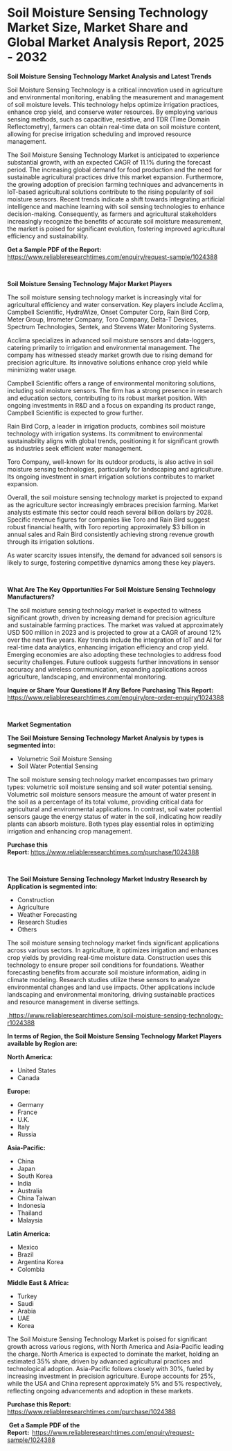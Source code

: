 <p><h1>Soil Moisture Sensing Technology Market Size, Market Share and Global Market Analysis Report, 2025 - 2032</h1></p><p><strong>Soil Moisture Sensing Technology Market Analysis and Latest Trends</strong></p>
<p><p>Soil Moisture Sensing Technology is a critical innovation used in agriculture and environmental monitoring, enabling the measurement and management of soil moisture levels. This technology helps optimize irrigation practices, enhance crop yield, and conserve water resources. By employing various sensing methods, such as capacitive, resistive, and TDR (Time Domain Reflectometry), farmers can obtain real-time data on soil moisture content, allowing for precise irrigation scheduling and improved resource management.</p><p>The Soil Moisture Sensing Technology Market is anticipated to experience substantial growth, with an expected CAGR of 11.1% during the forecast period. The increasing global demand for food production and the need for sustainable agricultural practices drive this market expansion. Furthermore, the growing adoption of precision farming techniques and advancements in IoT-based agricultural solutions contribute to the rising popularity of soil moisture sensors. Recent trends indicate a shift towards integrating artificial intelligence and machine learning with soil sensing technologies to enhance decision-making. Consequently, as farmers and agricultural stakeholders increasingly recognize the benefits of accurate soil moisture measurement, the market is poised for significant evolution, fostering improved agricultural efficiency and sustainability.</p></p>
<p><strong>Get a Sample PDF of the Report:&nbsp;</strong> <a href="https://www.reliableresearchtimes.com/enquiry/request-sample/1024388?utm_campaign=3171&utm_medium=2&utm_source=Github&utm_content=ia&utm_term=18042025&utm_id=soil-moisture-sensing-technology">https://www.reliableresearchtimes.com/enquiry/request-sample/1024388</a></p>
<p>&nbsp;</p>
<p><strong>Soil Moisture Sensing Technology Major Market Players</strong></p>
<p><p>The soil moisture sensing technology market is increasingly vital for agricultural efficiency and water conservation. Key players include Acclima, Campbell Scientific, HydraWize, Onset Computer Corp, Rain Bird Corp, Meter Group, Irrometer Company, Toro Company, Delta-T Devices, Spectrum Technologies, Sentek, and Stevens Water Monitoring Systems.</p><p>Acclima specializes in advanced soil moisture sensors and data-loggers, catering primarily to irrigation and environmental management. The company has witnessed steady market growth due to rising demand for precision agriculture. Its innovative solutions enhance crop yield while minimizing water usage.</p><p>Campbell Scientific offers a range of environmental monitoring solutions, including soil moisture sensors. The firm has a strong presence in research and education sectors, contributing to its robust market position. With ongoing investments in R&D and a focus on expanding its product range, Campbell Scientific is expected to grow further.</p><p>Rain Bird Corp, a leader in irrigation products, combines soil moisture technology with irrigation systems. Its commitment to environmental sustainability aligns with global trends, positioning it for significant growth as industries seek efficient water management.</p><p>Toro Company, well-known for its outdoor products, is also active in soil moisture sensing technologies, particularly for landscaping and agriculture. Its ongoing investment in smart irrigation solutions contributes to market expansion.</p><p>Overall, the soil moisture sensing technology market is projected to expand as the agriculture sector increasingly embraces precision farming. Market analysts estimate this sector could reach several billion dollars by 2028. Specific revenue figures for companies like Toro and Rain Bird suggest robust financial health, with Toro reporting approximately $3 billion in annual sales and Rain Bird consistently achieving strong revenue growth through its irrigation solutions. </p><p>As water scarcity issues intensify, the demand for advanced soil sensors is likely to surge, fostering competitive dynamics among these key players.</p></p>
<p>&nbsp;</p>
<p><strong>What Are The Key Opportunities For Soil Moisture Sensing Technology Manufacturers?</strong></p>
<p><p>The soil moisture sensing technology market is expected to witness significant growth, driven by increasing demand for precision agriculture and sustainable farming practices. The market was valued at approximately USD 500 million in 2023 and is projected to grow at a CAGR of around 12% over the next five years. Key trends include the integration of IoT and AI for real-time data analytics, enhancing irrigation efficiency and crop yield. Emerging economies are also adopting these technologies to address food security challenges. Future outlook suggests further innovations in sensor accuracy and wireless communication, expanding applications across agriculture, landscaping, and environmental monitoring.</p></p>
<p><strong>Inquire or Share Your Questions If Any Before Purchasing This Report:</strong> <a href="https://www.reliableresearchtimes.com/enquiry/pre-order-enquiry/1024388?utm_campaign=3171&utm_medium=2&utm_source=Github&utm_content=ia&utm_term=18042025&utm_id=soil-moisture-sensing-technology">https://www.reliableresearchtimes.com/enquiry/pre-order-enquiry/1024388</a></p>
<p>&nbsp;</p>
<p><strong>Market Segmentation</strong></p>
<p><strong>The Soil Moisture Sensing Technology Market Analysis by types is segmented into:</strong></p>
<p><ul><li>Volumetric Soil Moisture Sensing</li><li>Soil Water Potential Sensing</li></ul></p>
<p><p>The soil moisture sensing technology market encompasses two primary types: volumetric soil moisture sensing and soil water potential sensing. Volumetric soil moisture sensors measure the amount of water present in the soil as a percentage of its total volume, providing critical data for agricultural and environmental applications. In contrast, soil water potential sensors gauge the energy status of water in the soil, indicating how readily plants can absorb moisture. Both types play essential roles in optimizing irrigation and enhancing crop management.</p></p>
<p><strong>Purchase this Report:&nbsp;</strong><a href="https://www.reliableresearchtimes.com/purchase/1024388?utm_campaign=3171&utm_medium=2&utm_source=Github&utm_content=ia&utm_term=18042025&utm_id=soil-moisture-sensing-technology">https://www.reliableresearchtimes.com/purchase/1024388</a></p>
<p>&nbsp;</p>
<p><strong>The Soil Moisture Sensing Technology Market Industry Research by Application is segmented into:</strong></p>
<p><ul><li>Construction</li><li>Agriculture</li><li>Weather Forecasting</li><li>Research Studies</li><li>Others</li></ul></p>
<p><p>The soil moisture sensing technology market finds significant applications across various sectors. In agriculture, it optimizes irrigation and enhances crop yields by providing real-time moisture data. Construction uses this technology to ensure proper soil conditions for foundations. Weather forecasting benefits from accurate soil moisture information, aiding in climate modeling. Research studies utilize these sensors to analyze environmental changes and land use impacts. Other applications include landscaping and environmental monitoring, driving sustainable practices and resource management in diverse settings.</p></p>
<p><a href="https://www.reliableresearchtimes.com/soil-moisture-sensing-technology-r1024388?utm_campaign=3171&utm_medium=2&utm_source=Github&utm_content=ia&utm_term=18042025&utm_id=soil-moisture-sensing-technology">&nbsp;https://www.reliableresearchtimes.com/soil-moisture-sensing-technology-r1024388</a></p>
<p><strong>In terms of Region, the Soil Moisture Sensing Technology Market Players available by Region are:</strong></p>
<p>
    <p> <strong> North America: </strong>
        <ul>
            <li>United States</li>
            <li>Canada</li>
        </ul>
        </p> 
    <p> <strong> Europe: </strong>
        <ul>
            <li>Germany</li>
            <li>France</li>
            <li>U.K.</li>
            <li>Italy</li>
            <li>Russia</li>
        </ul>
        </p> 
    <p> <strong> Asia-Pacific: </strong>
        <ul>
            <li>China</li>
            <li>Japan</li>
            <li>South Korea</li>
            <li>India</li>
            <li>Australia</li>
            <li>China Taiwan</li>
            <li>Indonesia</li>
            <li>Thailand</li>
            <li>Malaysia</li>
        </ul>
        </p> 
    <p> <strong> Latin America: </strong>
        <ul>
            <li>Mexico</li>
            <li>Brazil</li>
            <li>Argentina Korea</li>
            <li>Colombia</li>
        </ul>
        </p> 
    <p> <strong> Middle East & Africa: </strong>
        <ul>
            <li>Turkey</li>
            <li>Saudi</li>
            <li>Arabia</li>
            <li>UAE</li>
            <li>Korea</li>
        </ul>
    </p>
    </p>
<p><p>The Soil Moisture Sensing Technology Market is poised for significant growth across various regions, with North America and Asia-Pacific leading the charge. North America is expected to dominate the market, holding an estimated 35% share, driven by advanced agricultural practices and technological adoption. Asia-Pacific follows closely with 30%, fueled by increasing investment in precision agriculture. Europe accounts for 25%, while the USA and China represent approximately 5% and 5% respectively, reflecting ongoing advancements and adoption in these markets.</p></p>
<p><strong>Purchase this Report: </strong><a href="https://www.reliableresearchtimes.com/purchase/1024388?utm_campaign=3171&utm_medium=2&utm_source=Github&utm_content=ia&utm_term=18042025&utm_id=soil-moisture-sensing-technology">https://www.reliableresearchtimes.com/purchase/1024388</a></p>
<p>&nbsp;<strong>Get a Sample PDF of the Report:&nbsp;&nbsp;</strong><a href="https://www.reliableresearchtimes.com/enquiry/request-sample/1024388?utm_campaign=3171&utm_medium=2&utm_source=Github&utm_content=ia&utm_term=18042025&utm_id=soil-moisture-sensing-technology">https://www.reliableresearchtimes.com/enquiry/request-sample/1024388</a></p>
<p><strong></strong></p>
<p><p></p><p></p><p></p></p>